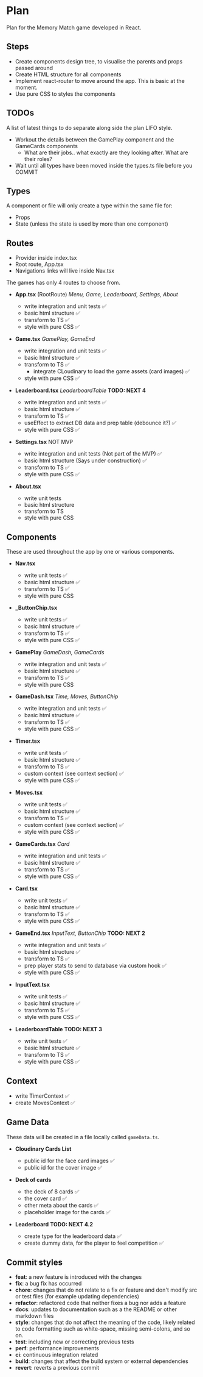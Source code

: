 # Plan

Plan for the Memory Match game developed in React.

## Steps

- Create components design tree, to visualise the parents and props passed around
- Create HTML structure for all components
- Implement react-router to move around the app. This is basic at the moment.
- Use pure CSS to styles the components

## TODOs

A list of latest things to do separate along side the plan LIFO style.

- Workout the details between the GamePlay component and the GameCards components
  - What are their jobs.. what exactly are they looking after. What are their roles?
- Wait until all types have been moved inside the types.ts file before you COMMIT

## Types

A component or file will only create a type within the same file for:

- Props
- State (unless the state is used by more than one component)

## Routes

- Provider inside index.tsx
- Root route, App.tsx
- Navigations links will live inside Nav.tsx

The games has only 4 routes to choose from.

- **App.tsx** (RootRoute) _Menu, Game, Leaderboard, Settings, About_
  - write integration and unit tests ✅
  - basic html structure ✅
  - transform to TS ✅
  - style with pure CSS ✅

- **Game.tsx** _GamePlay, GameEnd_
  - write integration and unit tests ✅
  - basic html structure ✅
  - transform to TS ✅
    - integrate CLoudinary to load the game assets (card images) ✅
  - style with pure CSS ✅

- **Leaderboard.tsx** _LeaderboardTable_ **TODO: NEXT 4**
  - write integration and unit tests ✅
  - basic html structure ✅
  - transform to TS ✅
  - useEffect to extract DB data and prep table (debounce it?) ✅
  - style with pure CSS ✅

- **Settings.tsx** NOT MVP
  - write integration and unit tests (Not part of the MVP) ✅
  - basic html structure (Says under construction) ✅
  - transform to TS ✅
  - style with pure CSS ✅

- **About.tsx**
  - write unit tests
  - basic html structure
  - transform to TS
  - style with pure CSS

## Components

These are used throughout the app by one or various components.

- **Nav.tsx**
  - write unit tests ✅
  - basic html structure ✅
  - transform to TS ✅
  - style with pure CSS

- **_ButtonChip.tsx**
  - write unit tests ✅
  - basic html structure ✅
  - transform to TS ✅
  - style with pure CSS ✅

- **GamePlay** _GameDash, GameCards_
  - write integration and unit tests ✅
  - basic html structure ✅
  - transform to TS ✅
  - style with pure CSS

- **GameDash.tsx** _Time, Moves, ButtonChip_
  - write integration and unit tests ✅
  - basic html structure ✅
  - transform to TS ✅
  - style with pure CSS ✅

- **Timer.tsx**
  - write unit tests ✅
  - basic html structure ✅
  - transform to TS ✅
  - custom context (see context section) ✅
  - style with pure CSS ✅

- **Moves.tsx**
  - write unit tests ✅
  - basic html structure ✅
  - transform to TS ✅
  - custom context (see context section) ✅
  - style with pure CSS ✅

- **GameCards.tsx** _Card_
  - write integration and unit tests ✅
  - basic html structure ✅
  - transform to TS ✅
  - style with pure CSS ✅

- **Card.tsx**
  - write unit tests ✅
  - basic html structure ✅
  - transform to TS ✅
  - style with pure CSS ✅

- **GameEnd.tsx** _InputText, ButtonChip_ **TODO: NEXT 2**
  - write integration and unit tests ✅
  - basic html structure ✅
  - transform to TS ✅
  - prep player stats to send to database via custom hook ✅
  - style with pure CSS ✅

- **InputText.tsx**
  - write unit tests ✅
  - basic html structure ✅
  - transform to TS ✅
  - style with pure CSS ✅

- **LeaderboardTable** **TODO: NEXT 3**
  - write unit tests ✅
  - basic html structure ✅
  - transform to TS ✅
  - style with pure CSS ✅

## Context

- write TimerContext ✅
- create MovesContext ✅

## Game Data

These data will be created in a file locally called `gameData.ts`.

- **Cloudinary Cards List**
  - public id for the face card images ✅
  - public id for the cover image ✅

- **Deck of cards**
  - the deck of 8 cards ✅
  - the cover card ✅
  - other meta about the cards ✅
  - placeholder image for the cards ✅

- **Leaderboard** **TODO: NEXT 4.2**
  - create type for the leaderboard data ✅
  - create dummy data, for the player to feel competition ✅

## Commit styles

- **feat**: a new feature is introduced with the changes
- **fix**: a bug fix has occurred
- **chore**: changes that do not relate to a fix or feature and don't modify src or test files (for example updating dependencies)
- **refactor**: refactored code that neither fixes a bug nor adds a feature
- **docs**: updates to documentation such as a the README or other markdown files
- **style**: changes that do not affect the meaning of the code, likely related to code formatting such as white-space, missing semi-colons, and so on.
- **test**: including new or correcting previous tests
- **perf**: performance improvements
- **ci**: continuous integration related
- **build**: changes that affect the build system or external dependencies
- **revert**: reverts a previous commit 
